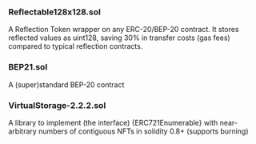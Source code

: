 ### Reflectable128x128.sol 
A Reflection Token wrapper on any ERC-20/BEP-20 contract.
It stores reflected values as uint128, saving 30% in transfer costs (gas fees) compared to typical reflection contracts.

### BEP21.sol
A (super)standard BEP-20 contract

### VirtualStorage-2.2.2.sol
A library to implement (the interface) {ERC721Enumerable} with near-arbitrary numbers of contiguous NFTs in solidity 0.8+ (supports burning)
